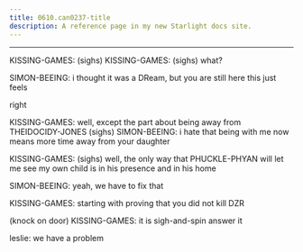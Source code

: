 ```yaml
---
title: 0610.can0237-title
description: A reference page in my new Starlight docs site.
---
```

----- 
KISSING-GAMES: (sighs) 
KISSING-GAMES: (sighs) what? 
 
SIMON-BEEING: i thought it was a DReam, but you are still here
 this just feels


 
right
 
KISSING-GAMES: well, except the part about being away from THEIDOCIDY-JONES
 (sighs) 
SIMON-BEEING: i hate that being with me now means more time away from your daughter


KISSING-GAMES: (sighs) well, the only way that PHUCKLE-PHYAN will let me see my own child is 
in his presence and in his home
 
SIMON-BEEING: yeah, we have to fix that
 
KISSING-GAMES: starting with proving that you did not kill DZR
 
(knock on door) 
KISSING-GAMES: it is sigh-and-spin
 answer it
 
leslie: we have a problem
 
